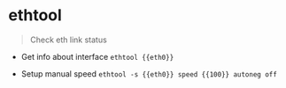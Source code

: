 # ethtool

> Check eth link status

- Get info about interface
`ethtool {{eth0}}`

- Setup manual speed
`ethtool -s {{eth0}} speed {{100}} autoneg off`
